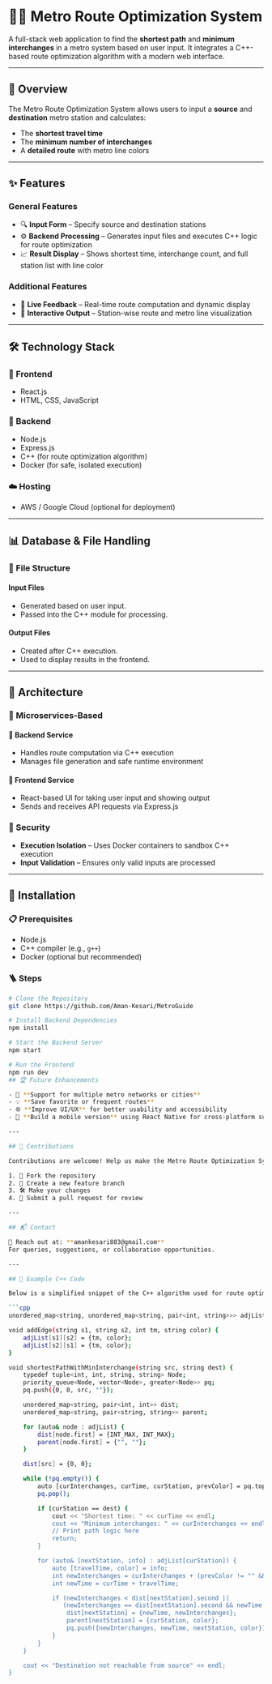 # 🧑‍💻 Metro Route Optimization System

A full-stack web application to find the **shortest path** and **minimum interchanges** in a metro system based on user input. It integrates a C++-based route optimization algorithm with a modern web interface.

---

## 🌟 Overview

The Metro Route Optimization System allows users to input a **source** and **destination** metro station and calculates:
- The **shortest travel time**
- The **minimum number of interchanges**
- A **detailed route** with metro line colors

---

## ✨ Features

### General Features
- 🔍 **Input Form** – Specify source and destination stations
- ⚙️ **Backend Processing** – Generates input files and executes C++ logic for route optimization
- 📈 **Result Display** – Shows shortest time, interchange count, and full station list with line color

### Additional Features
- 💬 **Live Feedback** – Real-time route computation and dynamic display
- 🧭 **Interactive Output** – Station-wise route and metro line visualization

---

## 🛠️ Technology Stack

### 🎨 Frontend
- React.js
- HTML, CSS, JavaScript

### 🧰 Backend
- Node.js
- Express.js
- C++ (for route optimization algorithm)
- Docker (for safe, isolated execution)

### ☁️ Hosting
- AWS / Google Cloud (optional for deployment)

---

## 📊 Database & File Handling

### 📁 File Structure

#### Input Files
- Generated based on user input.
- Passed into the C++ module for processing.

#### Output Files
- Created after C++ execution.
- Used to display results in the frontend.

---

## 🧩 Architecture

### 🧱 Microservices-Based

#### 🔧 Backend Service
- Handles route computation via C++ execution
- Manages file generation and safe runtime environment

#### 🎨 Frontend Service
- React-based UI for taking user input and showing output
- Sends and receives API requests via Express.js

### 🔐 Security
- **Execution Isolation** – Uses Docker containers to sandbox C++ execution
- **Input Validation** – Ensures only valid inputs are processed

---

## 🚀 Installation

### 📋 Prerequisites
- Node.js
- C++ compiler (e.g., `g++`)
- Docker (optional but recommended)

### 🪜 Steps

```bash
# Clone the Repository
git clone https://github.com/Aman-Kesari/MetroGuide

# Install Backend Dependencies
npm install

# Start the Backend Server
npm start

# Run the Frontend
npm run dev
## 🏆 Future Enhancements

- 🔁 **Support for multiple metro networks or cities**
- 💡 **Save favorite or frequent routes**
- 🌐 **Improve UI/UX** for better usability and accessibility
- 📲 **Build a mobile version** using React Native for cross-platform support

---

## 🤝 Contributions

Contributions are welcome! Help us make the Metro Route Optimization System better:

1. 🍴 Fork the repository  
2. 🌿 Create a new feature branch  
3. 🛠️ Make your changes  
4. 📩 Submit a pull request for review

---

## 📬 Contact

📧 Reach out at: **amankesari803@gmail.com**  
For queries, suggestions, or collaboration opportunities.

---

## 📝 Example C++ Code

Below is a simplified snippet of the C++ algorithm used for route optimization:

```cpp
unordered_map<string, unordered_map<string, pair<int, string>>> adjList;

void addEdge(string s1, string s2, int tm, string color) {
    adjList[s1][s2] = {tm, color};
    adjList[s2][s1] = {tm, color};
}

void shortestPathWithMinInterchange(string src, string dest) {
    typedef tuple<int, int, string, string> Node;
    priority_queue<Node, vector<Node>, greater<Node>> pq;
    pq.push({0, 0, src, ""});

    unordered_map<string, pair<int, int>> dist;
    unordered_map<string, pair<string, string>> parent;

    for (auto& node : adjList) {
        dist[node.first] = {INT_MAX, INT_MAX};
        parent[node.first] = {"", ""};
    }

    dist[src] = {0, 0};

    while (!pq.empty()) {
        auto [curInterchanges, curTime, curStation, prevColor] = pq.top();
        pq.pop();

        if (curStation == dest) {
            cout << "Shortest time: " << curTime << endl;
            cout << "Minimum interchanges: " << curInterchanges << endl;
            // Print path logic here
            return;
        }

        for (auto& [nextStation, info] : adjList[curStation]) {
            auto [travelTime, color] = info;
            int newInterchanges = curInterchanges + (prevColor != "" && prevColor != color);
            int newTime = curTime + travelTime;

            if (newInterchanges < dist[nextStation].second ||
               (newInterchanges == dist[nextStation].second && newTime < dist[nextStation].first)) {
                dist[nextStation] = {newTime, newInterchanges};
                parent[nextStation] = {curStation, color};
                pq.push({newInterchanges, newTime, nextStation, color});
            }
        }
    }

    cout << "Destination not reachable from source" << endl;
}
